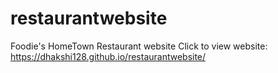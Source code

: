 # restaurantwebsite
Foodie's HomeTown Restaurant website
Click to view website: https://dhakshi128.github.io/restaurantwebsite/
